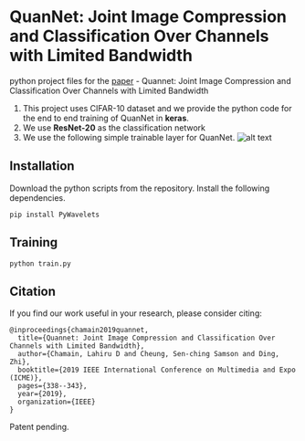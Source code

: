 # QuanNet: Joint Image Compression and Classification Over Channels with Limited Bandwidth
python project files for the [paper](https://www.researchgate.net/profile/Lahiru_Dulanjana_Chamain_Hewa_Gamage/publication/334997996_Quannet_Joint_Image_Compression_and_Classification_Over_Channels_with_Limited_Bandwidth/links/5d54911792851c93b630b715/Quannet-Joint-Image-Compression-and-Classification-Over-Channels-with-Limited-Bandwidth.pdf) - Quannet: Joint Image Compression and Classification Over Channels with Limited Bandwidth

1. This project uses CIFAR-10 dataset and we provide the python code for the end to end training of QuanNet in **keras**.
2. We use **ResNet-20** as the classification network
3. We use the following simple trainable layer for QuanNet.
![alt text][logo]

[logo]: https://github.com/chamain/QuanNet/blob/master/images/quanblock.PNG "Quan block"

## Installation
Download the python scripts from the repository.
Install the following dependencies.
```
pip install PyWavelets
```
## Training
```
python train.py
```
## Citation
If you find our work useful in your research, please consider citing:
```
@inproceedings{chamain2019quannet,
  title={Quannet: Joint Image Compression and Classification Over Channels with Limited Bandwidth},
  author={Chamain, Lahiru D and Cheung, Sen-ching Samson and Ding, Zhi},
  booktitle={2019 IEEE International Conference on Multimedia and Expo (ICME)},
  pages={338--343},
  year={2019},
  organization={IEEE}
}
```
Patent pending.

